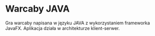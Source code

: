 # Warcaby JAVA
Gra warcaby napisana w języku JAVA z wykorzystaniem frameworka JavaFX. Aplikacja działa w architekturze klient-serwer.
